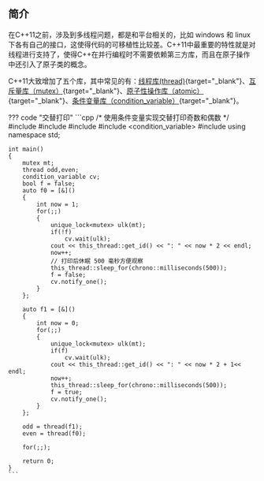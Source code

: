 

## **简介**

在C++11之前，涉及到多线程问题，都是和平台相关的，比如 windows 和 linux 下各有自己的接口，这使得代码的可移植性比较差。C++11中最重要的特性就是对线程进行支持了，使得C++在并行编程时不需要依赖第三方库，而且在原子操作中还引入了原子类的概念。

C++11大致增加了五个库，其中常见的有：[线程库(thread)](https://legacy.cplusplus.com/reference/thread/thread/){target="_blank"}、[互斥量库（mutex）](https://legacy.cplusplus.com/reference/mutex/){target="_blank"}、[原子性操作库（atomic）](https://legacy.cplusplus.com/reference/atomic/){target="_blank"}、[条件变量库（condition_variable）](https://legacy.cplusplus.com/reference/condition_variable/){target="_blank"}。


??? code "交替打印"
    ```cpp
    /*
    使用条件变量实现交替打印奇数和偶数
    */
    #include <iostream>
    #include <thread>
    #include <mutex>
    #include <condition_variable>
    #include <chrono>
    using namespace std;

    int main()
    {
        mutex mt;
        thread odd,even;
        condition_variable cv;
        bool f = false;
        auto f0 = [&]()
        {
            int now = 1;
            for(;;)
            {
                unique_lock<mutex> ulk(mt);
                if(!f)
                    cv.wait(ulk);
                cout << this_thread::get_id() << ": " << now * 2 << endl;
                now++;
                // 打印后休眠 500 毫秒方便观察
                this_thread::sleep_for(chrono::milliseconds(500));
                f = false;
                cv.notify_one();
            }
        };

        auto f1 = [&]()
        {
            int now = 0;
            for(;;)
            {
                unique_lock<mutex> ulk(mt);
                if(f)
                    cv.wait(ulk);
                cout << this_thread::get_id() << ": " << now * 2 + 1<< endl;
                now++;
                this_thread::sleep_for(chrono::milliseconds(500));
                f = true;
                cv.notify_one();
            }
        };

        odd = thread(f1);
        even = thread(f0);

        for(;;);

        return 0;
    }
    ```



